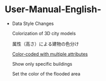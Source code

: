 # User-Manual-English-

- Data Style Changes

  Colorization of 3D city models

  属性（高さ）による建物の色分け

  [Color-coded with multiple attributes](https://github.com/CS-eukarya/User-Manual-English-/blob/Data-Style-Changes/Color-coded%20with%20multiple%20attributes%20.md)

  Show only specific buildings

  Set the color of the flooded area
